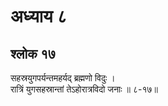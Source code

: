 # अध्याय ८

## श्लोक १७

सहस्रयुगपर्यन्तमहर्यद् ब्रह्मणो विदुः ।<br>रात्रिं युगसहस्रान्तां तेऽहोरात्रविदो जनाः ॥ ८-१७॥<br><br>

